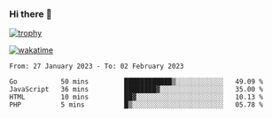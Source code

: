 ### Hi there 👋

[![trophy](https://github-profile-trophy.vercel.app/?username=cxnky&theme=dracula)](https://github.com/ryo-ma/github-profile-trophy)

[![wakatime](https://wakatime.com/badge/user/1c39c599-5497-41b9-a5be-2c4676e7fd23.svg)](https://wakatime.com/@1c39c599-5497-41b9-a5be-2c4676e7fd23)
<!--START_SECTION:waka-->

```text
From: 27 January 2023 - To: 02 February 2023

Go           50 mins         ████████████▒░░░░░░░░░░░░   49.09 %
JavaScript   36 mins         ████████▓░░░░░░░░░░░░░░░░   35.00 %
HTML         10 mins         ██▓░░░░░░░░░░░░░░░░░░░░░░   10.13 %
PHP          5 mins          █▒░░░░░░░░░░░░░░░░░░░░░░░   05.78 %
```

<!--END_SECTION:waka-->
